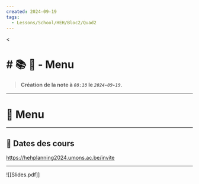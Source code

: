 ```yaml
---
created: 2024-09-19
tags:
  - Lessons/School/HEH/Bloc2/Quad2
---
```

<
# # 📚  📜 - Menu
> **Création de la note à *`08:18`* le *`2024-09-19`.***
---

# 📝 Menu

---

## 📅 Dates des cours

https://hehplanning2024.umons.ac.be/invite

---
![[Slides.pdf]]